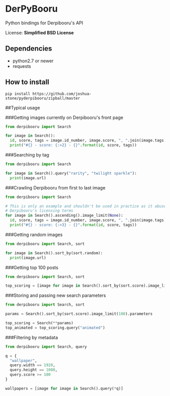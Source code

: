 # DerPyBooru

Python bindings for Derpibooru's API

License: **Simplified BSD License**

## Dependencies

- python2.7 or newer
- requests

## How to install

    pip install https://github.com/joshua-stone/pyderpibooru/zipball/master

##Typical usage

###Getting images currently on Derpibooru's front page

```python
from derpibooru import Search

for image in Search():
  id, score, tags = image.id_number, image.score, ", ".join(image.tags)
  print("#{} - score: {:>2} - {}".format(id, score, tags))
```

###Searching by tag

```python
from derpibooru import Search

for image in Search().query("rarity", "twilight sparkle"):
  print(image.url)
```

###Crawling Derpibooru from first to last image

```python
from derpibooru import Search

# This is only an example and shouldn't be used in practice as it abuses
# Derpibooru's licensing terms
for image in Search().ascending().image_limit(None):
  id, score, tags = image.id_number, image.score, ", ".join(image.tags)
  print("#{} - score: {:>3} - {}".format(id, score, tags))
```

###Getting random images

```python
from derpibooru import Search, sort

for image in Search().sort_by(sort.random):
  print(image.url)
```

###Getting top 100 posts
```python
from derpibooru import Search, sort

top_scoring = [image for image in Search().sort_by(sort.score).image_limit(100)]
```

###Storing and passing new search parameters

```python
from derpibooru import Search, sort

params = Search().sort_by(sort.score).image_limit(100).parameters

top_scoring = Search(**params)
top_animated = top_scoring.query("animated")
```

###Filtering by metadata

```python
from derpibooru import Search, query

q = {
  "wallpaper",
  query.width == 1920,
  query.height == 1080,
  query.score >= 100
}

wallpapers = [image for image in Search().query(*q)]
```
